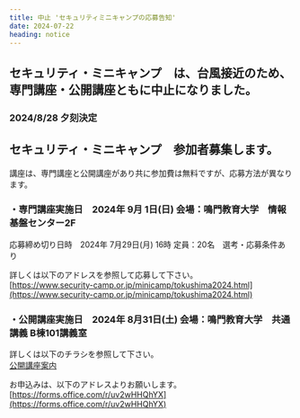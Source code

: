 ```yaml
---
title: 中止 'セキュリティミニキャンプの応募告知'
date: 2024-07-22
heading: notice
---
```


## セキュリティ・ミニキャンプ　は、台風接近のため、専門講座・公開講座ともに中止になりました。
### 2024/8/28 夕刻決定

## セキュリティ・ミニキャンプ　参加者募集します。

講座は、専門講座と公開講座があり共に参加費は無料ですが、応募方法が異なります。

### ・専門講座実施日　2024年 9月 1日(日)  会場：鳴門教育大学　情報基盤センター2F  
応募締め切り日時　2024年 7月29日(月) 16時  定員：20名　選考・応募条件あり

詳しくは以下のアドレスを参照して応募して下さい。  
[https://www.security-camp.or.jp/minicamp/tokushima2024.html](https://www.security-camp.or.jp/minicamp/tokushima2024.html)

### ・公開講座実施日　2024年 8月31日(土)  会場：鳴門教育大学　共通講義 B棟101講義室  
詳しくは以下のチラシを参照して下さい。  
[公開講座案内](./0831公開講座_セキュリティ・ミニキャンプin徳島2024%20.pdf)  

お申込みは、以下のアドレスよりお願いします。  
[https://forms.office.com/r/uv2wHHQhYX](https://forms.office.com/r/uv2wHHQhYX)

